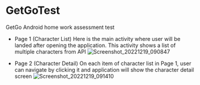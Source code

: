 # GetGoTest
GetGo Android home work assessment test

- Page 1 (Character List)
Here is the main activity where user will be landed after opening the application. This activity shows a list of multiple characters from API
![Screenshot_20221219_090847](https://user-images.githubusercontent.com/12966894/208334634-a628db90-af96-49b5-b4e5-8e5ac6e861b1.jpg)

- Page 2 (Character Detail) 
On each item of character list in Page 1, user can navigate by clicking it and application will show the character detail screen
![Screenshot_20221219_091410](https://user-images.githubusercontent.com/12966894/208334734-6510f8f9-02bf-4b9b-aba9-3c18a4e4fcc5.jpg)

